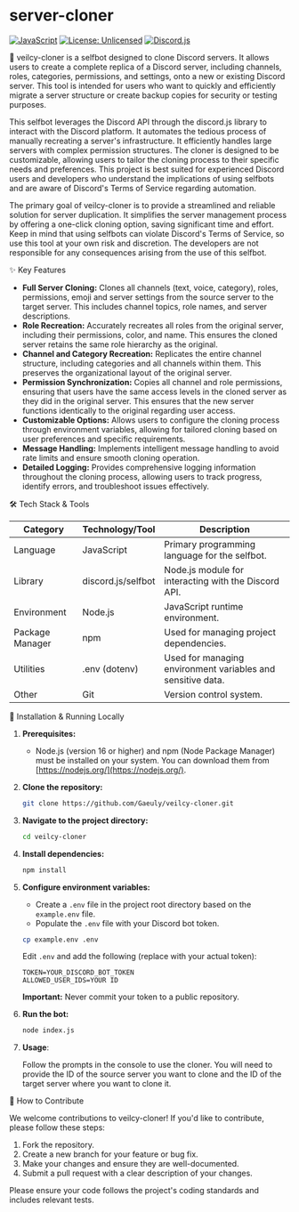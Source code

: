 # server-cloner

[![JavaScript](https://img.shields.io/badge/JavaScript-F7DF1E?style=for-the-badge&logo=javascript&logoColor=black)](https://www.javascript.com/)
[![License: Unlicensed](https://img.shields.io/badge/license-Unlicensed-red)](https://unlicense.org/)
[![Discord.js](https://img.shields.io/badge/discord.js-7289DA?style=for-the-badge&logo=discord&logoColor=white)](https://discord.js.org/)

📝 veilcy-cloner is a selfbot designed to clone Discord servers. It allows users to create a complete replica of a Discord server, including channels, roles, categories, permissions, and settings, onto a new or existing Discord server. This tool is intended for users who want to quickly and efficiently migrate a server structure or create backup copies for security or testing purposes.

This selfbot leverages the Discord API through the discord.js library to interact with the Discord platform.  It automates the tedious process of manually recreating a server's infrastructure. It efficiently handles large servers with complex permission structures. The cloner is designed to be customizable, allowing users to tailor the cloning process to their specific needs and preferences. This project is best suited for experienced Discord users and developers who understand the implications of using selfbots and are aware of Discord's Terms of Service regarding automation.

The primary goal of veilcy-cloner is to provide a streamlined and reliable solution for server duplication. It simplifies the server management process by offering a one-click cloning option, saving significant time and effort. Keep in mind that using selfbots can violate Discord's Terms of Service, so use this tool at your own risk and discretion. The developers are not responsible for any consequences arising from the use of this selfbot.

✨ Key Features

*   **Full Server Cloning:** Clones all channels (text, voice, category), roles, permissions, emoji and server settings from the source server to the target server. This includes channel topics, role names, and server descriptions.
*   **Role Recreation:** Accurately recreates all roles from the original server, including their permissions, color, and name. This ensures the cloned server retains the same role hierarchy as the original.
*   **Channel and Category Recreation:** Replicates the entire channel structure, including categories and all channels within them. This preserves the organizational layout of the original server.
*   **Permission Synchronization:** Copies all channel and role permissions, ensuring that users have the same access levels in the cloned server as they did in the original server. This ensures that the new server functions identically to the original regarding user access.
*   **Customizable Options:** Allows users to configure the cloning process through environment variables, allowing for tailored cloning based on user preferences and specific requirements.
*   **Message Handling:** Implements intelligent message handling to avoid rate limits and ensure smooth cloning operation.
*   **Detailed Logging:** Provides comprehensive logging information throughout the cloning process, allowing users to track progress, identify errors, and troubleshoot issues effectively.

🛠️ Tech Stack & Tools

| Category    | Technology/Tool           | Description                                                                                                |
|-------------|---------------------------|------------------------------------------------------------------------------------------------------------|
| Language    | JavaScript                | Primary programming language for the selfbot.                                                              |
| Library     | discord.js/selfbot                | Node.js module for interacting with the Discord API.                                                      |
| Environment | Node.js                   | JavaScript runtime environment.                                                                              |
| Package Manager| npm                       | Used for managing project dependencies.                                                                   |
| Utilities   | .env (dotenv)             | Used for managing environment variables and sensitive data.                                                  |
| Other       | Git                       | Version control system.                                                                                     |

🚀 Installation & Running Locally

1.  **Prerequisites:**
    *   Node.js (version 16 or higher) and npm (Node Package Manager) must be installed on your system. You can download them from [https://nodejs.org/](https://nodejs.org/).

2.  **Clone the repository:**

    ```bash
    git clone https://github.com/Gaeuly/veilcy-cloner.git
    ```

3.  **Navigate to the project directory:**

    ```bash
    cd veilcy-cloner
    ```

4.  **Install dependencies:**

    ```bash
    npm install
    ```

5.  **Configure environment variables:**

    *   Create a `.env` file in the project root directory based on the `example.env` file.
    *   Populate the `.env` file with your Discord bot token.

    ```bash
    cp example.env .env
    ```

    Edit `.env` and add the following (replace with your actual token):

    ```
    TOKEN=YOUR_DISCORD_BOT_TOKEN
    ALLOWED_USER_IDS=YOUR ID
    ```

    **Important:** Never commit your token to a public repository.

6.  **Run the bot:**

    ```bash
    node index.js
    ```

7.  **Usage**:

    Follow the prompts in the console to use the cloner. You will need to provide the ID of the source server you want to clone and the ID of the target server where you want to clone it.

🤝 How to Contribute

We welcome contributions to veilcy-cloner! If you'd like to contribute, please follow these steps:

1.  Fork the repository.
2.  Create a new branch for your feature or bug fix.
3.  Make your changes and ensure they are well-documented.
4.  Submit a pull request with a clear description of your changes.

Please ensure your code follows the project's coding standards and includes relevant tests.
